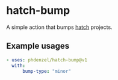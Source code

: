 # hatch-bump

A simple action that bumps [hatch](https://hatch.pypa.io/latest/version/) projects.

## Example usages

```yaml
- uses: phdenzel/hatch-bump@v1
  with:
      bump-type: "minor"
```
